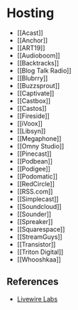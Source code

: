 # Hosting
* [[Acast]]
* [[Anchor]]
* [[ART19]]
* [[Audioboom]]
* [[Backtracks]]
* [[Blog Talk Radio]]
* [[Blubrry]]
* [[Buzzsprout]]
* [[Captivate]]
* [[Castbox]]
* [[Castos]]
* [[Fireside]]
* [[iVoox]]
* [[Libsyn]]
* [[Megaphone]]
* [[Omny Studio]]
* [[Pinecast]]
* [[Podbean]]
* [[Podigee]]
* [[Podomatic]]
* [[RedCircle]]
* [[RSS.com]]
* [[Simplecast]]
* [[Soundcloud]]
* [[Sounder]]
* [[Spreaker]]
* [[Squarespace]]
* [[StreamGuys]]
* [[Transistor]]
* [[Triton Digital]]
* [[Whooshkaa]]

## References
* [Livewire Labs](https://livewire.io/podcast-trackers-by-episode-share/)
